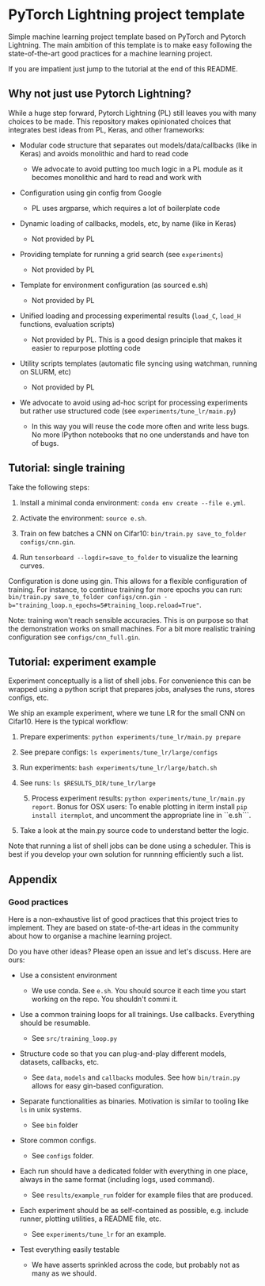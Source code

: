 # PyTorch Lightning project template

Simple machine learning project template based on PyTorch and Pytorch Lightning. The main ambition of this template is to make easy following the state-of-the-art good practices for a machine learning project. 

If you are impatient just jump to the tutorial at the end of this README.

## Why not just use Pytorch Lightning?

While a huge step forward, Pytorch Lightning (PL) still leaves you with many choices to be made. This repository makes opinionated choices that integrates best ideas from PL, Keras, and other frameworks:

* Modular code structure that separates out models/data/callbacks (like in Keras) and avoids monolithic and hard to read code
    
    - We advocate to avoid putting too much logic in a PL module as it becomes monolithic and hard to read and work with

* Configuration using gin config from Google

    - PL uses argparse, which requires a lot of boilerplate code

* Dynamic loading of callbacks, models, etc, by name (like in Keras)

    - Not provided by PL
 
* Providing template for running a grid search (see ``experiments``)

    - Not provided by PL
 
* Template for environment configuration (as sourced e.sh)

    - Not provided by PL
 
* Unified loading and processing experimental results (``load_C``, ``load_H`` functions, evaluation scripts)
    
    - Not provided by PL. This is a good design principle that makes it easier to repurpose plotting code
 
* Utility scripts templates (automatic file syncing using watchman, running on SLURM, etc)
    
    - Not provided by PL
    
* We advocate to avoid using ad-hoc script for processing experiments but rather use structured code (see `experiments/tune_lr/main.py`)

    - In this way you will reuse the code more often and write less bugs. No more IPython notebooks that no one understands and have ton of bugs.

## Tutorial: single training

Take the following steps:

1. Install a minimal conda environment: ``conda env create --file e.yml``.

2. Activate the environment: ``source e.sh``.

3. Train on few batches a CNN on Cifar10: ``bin/train.py save_to_folder configs/cnn.gin``.

4. Run ``tensorboard --logdir=save_to_folder`` to visualize the learning curves.

Configuration is done using gin. This allows for a flexible configuration of training. For instance, to continue training for more epochs you can run: ``bin/train.py save_to_folder configs/cnn.gin -b="training_loop.n_epochs=5#training_loop.reload=True"``.

Note: training won't reach sensible accuracies. This is on purpose so that the demonstration works on small machines. For a bit more realistic training configuration see `configs/cnn_full.gin`.

## Tutorial: experiment example

Experiment conceptually is a list of shell jobs. For convenience this can be wrapped using a python script that prepares jobs, analyses the runs, stores configs, etc.

We ship an example experiment, where we tune LR for the small CNN on Cifar10. Here is the typical workflow:

1. Prepare experiments: `python experiments/tune_lr/main.py prepare`

2. See prepare configs: `ls experiments/tune_lr/large/configs`

3. Run experiments: `bash experiments/tune_lr/large/batch.sh`

4. See runs: `ls $RESULTS_DIR/tune_lr/large`

    5. Process experiment results: `python experiments/tune_lr/main.py report`. Bonus for OSX users: To enable plotting in iterm install ``pip install itermplot``, and uncomment the appropriate line in ``e.sh```.

6. Take a look at the main.py source code to understand better the logic.

Note that running a list of shell jobs can be done using a scheduler. This is best if you develop your own
solution for runnning efficiently such a list.

## Appendix

### Good practices 

Here is a non-exhaustive list of good practices that this project tries to implement. They are based on
state-of-the-art ideas in the community about how to organise a machine learning project. 

Do you have other ideas? Please open an issue and let's discuss. Here are ours:

* Use a consistent environment 

    - We use conda. See `e.sh`. You should source it each time you start working on the repo. You shouldn't commi it. 

* Use a common training loops for all trainings. Use callbacks. Everything should be resumable.

    - See `src/training_loop.py`

* Structure code so that you can plug-and-play different models, datasets, callbacks, etc. 

    - See `data`, `models` and `callbacks` modules. See how `bin/train.py` allows for easy gin-based configuration.

* Separate functionalities as binaries. Motivation is similar to tooling like `ls` in unix systems.

    - See `bin` folder

* Store common configs. 
    
    - See `configs` folder.

* Each run should have a dedicated folder with everything in one place, always in the same format (including logs, used command). 

    - See `results/example_run` folder for example files that are produced.

* Each experiment should be as self-contained as possible, e.g. include runner, plotting utilities, a README file, etc. 

    - See `experiments/tune_lr` for an example. 
    
* Test everything easily testable
   
    - We have asserts sprinkled across the code, but probably not as many as we should.
